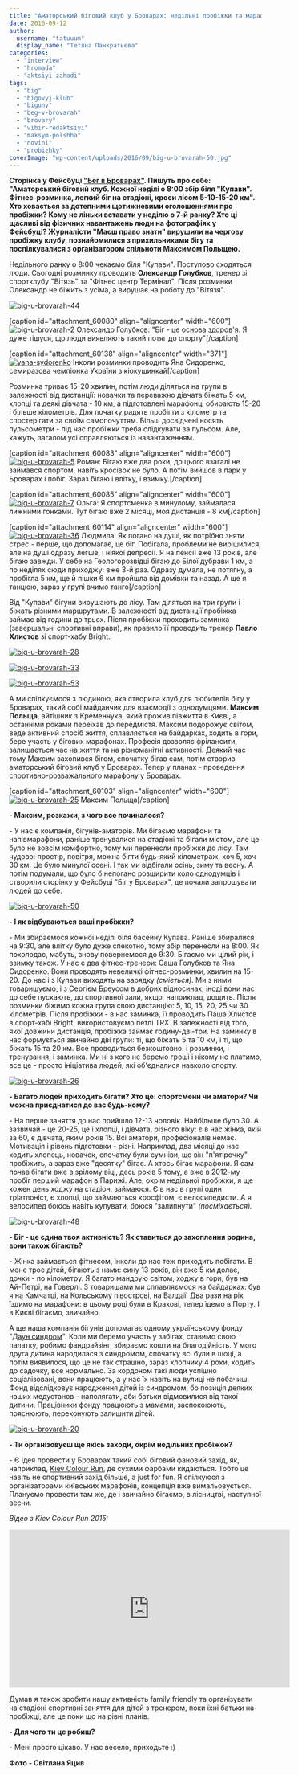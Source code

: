 ```yaml
---
title: "Аматорський біговий клуб у Броварах: недільні пробіжки та марафони - ФОТО"
date: 2016-09-12
author: 
  username: "tatuuum"
  display_name: "Тетяна Панкратьєва"
categories: 
  - "interview"
  - "hromada"
  - "aktsiyi-zahodi"
tags: 
  - "big"
  - "bigovyj-klub"
  - "biguny"
  - "beg-v-brovarah"
  - "brovary"
  - "vibir-redaktsiyi"
  - "maksym-polshha"
  - "novini"
  - "probizhky"
coverImage: "wp-content/uploads/2016/09/big-u-brovarah-50.jpg"
---
```


**Сторінка у Фейсбуці ["Бег в Броварах"](https://www.facebook.com/RunBrovary). Пишуть про себе: "Аматорський біговий клуб. Кожної неділі о 8:00 збір біля "Купави". Фітнес-розминка, легкий біг на стадіоні, кроси лісом 5-10-15-20 км". Хто ховається за дотепними щотижневими оголошеннями про пробіжки? Кому не ліньки вставати у неділю о 7-й ранку? Хто ці щасливі від фізичних навантажень люди на фотографіях у Фейсбуці? Журналісти "Маєш право знати" вирушили на чергову пробіжку клубу, познайомилися з прихильниками бігу та поспілкувалися з організатором спільноти Максимом Польщею.**

Недільного ранку о 8:00 чекаємо біля "Купави". Поступово сходяться люди. Сьогодні розминку проводить **Олександр Голубков**, тренер зі спортклубу "Вітязь" та "Фітнес центр Термінал". Після розминки Олександр не біжить з усіма, а вирушає на роботу до "Вітязя".

[![big-u-brovarah-44](https://mpz.brovary.org/wp-content/uploads/2016/09/big-u-brovarah-44.jpg)](https://mpz.brovary.org/wp-content/uploads/2016/09/big-u-brovarah-44.jpg)

\[caption id="attachment\_60080" align="aligncenter" width="600"\][![big-u-brovarah-2](https://mpz.brovary.org/wp-content/uploads/2016/09/big-u-brovarah-2.jpg)](https://mpz.brovary.org/wp-content/uploads/2016/09/big-u-brovarah-2.jpg) Олександр Голубков: "Біг - це основа здоров'я. Я дуже тішуся, що люди виявляють такий потяг до спорту"\[/caption\]

\[caption id="attachment\_60138" align="aligncenter" width="371"\][![yana-sydorenko](https://mpz.brovary.org/wp-content/uploads/2016/09/yana-sydorenko.jpg)](https://mpz.brovary.org/wp-content/uploads/2016/09/yana-sydorenko.jpg) Інколи розминки проводить Яна Сидоренко, семиразова чемпіонка України з кіокушинкай\[/caption\]

Розминка триває 15-20 хвилин, потім люди діляться на групи в залежності від дистанції: новачки та переважно дівчата біжать 5 км, хлопці та деякі дівчата - 10 км, а підготовлені марафонці обирають 15-20 і більше кілометрів. Для початку радять пробігти з кілометр та спостерігати за своїм самопочуттям. Більш досвідчені носять пульсометри - під час пробіжки треба слідкувати за пульсом. Але, кажуть, загалом усі справляються із навантаженням.

\[caption id="attachment\_60083" align="aligncenter" width="600"\][![big-u-brovarah-5](https://mpz.brovary.org/wp-content/uploads/2016/09/big-u-brovarah-5.jpg)](https://mpz.brovary.org/wp-content/uploads/2016/09/big-u-brovarah-5.jpg) Роман: Бігаю вже два роки, до цього взагалі не займався спортом, навіть кросівок не було. А потім вийшов в парк у Броварах і побіг. Зараз бігаю і влітку, і взимку.\[/caption\]

\[caption id="attachment\_60085" align="aligncenter" width="600"\][![big-u-brovarah-7](https://mpz.brovary.org/wp-content/uploads/2016/09/big-u-brovarah-7.jpg)](https://mpz.brovary.org/wp-content/uploads/2016/09/big-u-brovarah-7.jpg) Ольга: Я спортсменка в минулому, займалася лижними гонками. Тут бігаю вже 2 місяці, моя дистанція - 8 км\[/caption\]

\[caption id="attachment\_60114" align="aligncenter" width="600"\][![big-u-brovarah-36](https://mpz.brovary.org/wp-content/uploads/2016/09/big-u-brovarah-36.jpg)](https://mpz.brovary.org/wp-content/uploads/2016/09/big-u-brovarah-36.jpg) Людмила: Як погано на душі, як потрібно зняти стрес - перше, що допомагає, це біг. Побігала, проблеми не вирішилися, але на душі одразу легше, і ніякої депресії. Я на пенсії вже 13 років, але бігаю завжди. У себе на Геологорозвідці бігаю до Білої дубрави 1 км, а по неділях сюди приходжу: вже 3-й раз. Одразу думала, не потягну, а пробігла 5 км, ще й пішки 6 км пройшла від домівки та назад. А ще я танцюю, зараз у групі вчимо танго\[/caption\]

Від "Купави" бігуни вирушають до лісу. Там діляться на три групи і біжать різними маршрутами. В залежності від дистанції пробіжка займає від години до трьох. Після пробіжки проходить заминка (завершальні спортивні вправи), як правило її проводить тренер **Павло Хлистов** зі спорт-хабу Bright.

[![big-u-brovarah-28](https://mpz.brovary.org/wp-content/uploads/2016/09/big-u-brovarah-28.jpg)](https://mpz.brovary.org/wp-content/uploads/2016/09/big-u-brovarah-28.jpg)

[![big-u-brovarah-33](https://mpz.brovary.org/wp-content/uploads/2016/09/big-u-brovarah-33.jpg)](https://mpz.brovary.org/wp-content/uploads/2016/09/big-u-brovarah-33.jpg)

[![big-u-brovarah-53](https://mpz.brovary.org/wp-content/uploads/2016/09/big-u-brovarah-53.jpg)](https://mpz.brovary.org/wp-content/uploads/2016/09/big-u-brovarah-53.jpg)

А ми спілкуємося з людиною, яка створила клуб для любителів бігу у Броварах, такий собі майданчик для взаємодії з однодумцями. **Максим Польща**, айтішник з Кременчука, який прожив півжиття в Києві, а останніми роками переїхав до передмістя. Максим подорожує світом, веде активний спосіб життя, сплавляється на байдарках, ходить в гори, бере участь у бігових марафонах. Професія дозволяє фрілансити, залишається час на життя та на різноманітні активності. Деякий час тому Максим захопився бігом, спочатку бігав сам, потім створив аматорський біговий клуб у Броварах. Тепер у планах - проведення спортивно-розважального марафону у Броварах.

\[caption id="attachment\_60103" align="aligncenter" width="600"\][![big-u-brovarah-25](https://mpz.brovary.org/wp-content/uploads/2016/09/big-u-brovarah-25.jpg)](https://mpz.brovary.org/wp-content/uploads/2016/09/big-u-brovarah-25.jpg) Максим Польща\[/caption\]

**\- Максим, розкажи, з чого все починалося?**

\- У нас є компанія, бігунів-аматорів. Ми бігаємо марафони та напівмарафони, раніше тренувалися на стадіоні та бігали містом, але це було не зовсім комфортно, тому ми перенесли пробіжки до лісу. Там чудово: простір, повітря, можна бігти будь-який кілометраж, хоч 5, хоч 30 км. Це було минулої осені. І так ми відбігали осінь, зиму та весну. А потім подумали, що було б непогано розширити коло однодумців і створили сторінку у Фейсбуці "Біг у Броварах", де почали запрошувати людей до себе.

[![big-u-brovarah-50](https://mpz.brovary.org/wp-content/uploads/2016/09/big-u-brovarah-50.jpg)](https://mpz.brovary.org/wp-content/uploads/2016/09/big-u-brovarah-50.jpg)

**\- І як відбуваються ваші пробіжки?**

\- Ми збираємося кожної неділі біля басейну Купава. Раніше збиралися на 9:30, але влітку було дуже спекотно, тому збір перенесли на 8:00. Як похолодає, мабуть, знову повернемося до 9:30. Бігаємо ми цілий рік, і взимку також. У нас є два фітнес-тренери: Саша Голубков та Яна Сидоренко. Вони проводять невеличкі фітнес-розминки, хвилин на 15-20. До нас і з Купави виходять на зарядку _(сміється)_. Ми з ними товаришуємо, і з Сергієм Бреусом в добрих відносинах, іноді вони нас до себе пускають, до спортивної зали, якщо, наприклад, дощить. Після розминки біжимо кожна група свою дистанцію: 5, 10, 15, 20, 25 чи 30 кілометрів. Після пробіжки - в нас заминка, її проводить Паша Хлистов в спорт-хабі Bright, використовуємо петлі TRX. В залежності від того, якої довжини дистанція, пробіжка займає годину-дві-три. На заминку в нас формується звичайно дві групи: ті, що біжать 5 та 10 км, і ті, що біжать 15 та 20 км. Все проводиться безкоштовно: і розминки, і тренування, і заминка. Ми ні з кого не беремо гроші і нікому не платимо, все це - просто ініціатива людей, які об'єдналися навколо спорту.

[![big-u-brovarah-26](https://mpz.brovary.org/wp-content/uploads/2016/09/big-u-brovarah-26.jpg)](https://mpz.brovary.org/wp-content/uploads/2016/09/big-u-brovarah-26.jpg)

**\- Багато людей приходить бігати? Хто це: спортсмени чи аматори? Чи можна приєднатися до вас будь-кому?**

\- На перше заняття до нас прийшло 12-13 чоловік. Найбільше було 30. А зазвичай - це 20-25, це і хлопці, і дівчата, різного віку: є в нас жінка, якій за 60, є дівчата, яким років 15. Всі аматори, професіоналів немає. Мотивація і рівень підготовки - різні. Наприклад, два місяці до нас ходить хлопець, новачок, спочатку були сумніви, що він "п'ятірочку" пробіжить, а зараз вже "десятку" бігає. А хтось бігає марафони. Я сам почав бігати вже в зрілому віці, десь років 5 тому, а вже в 2012-му пробіг перший марафон в Парижі. Але, окрім недільної пробіжки, я ще кожен день ходжу на стадіон, займаюся. Є в нас в групі один тріатлоніст, є хлопці, що займаються кросфітом, є велосипедисти. А я велосипед боюсь навіть купувати, боюся "залипнути" _(посміхається)._

[![big-u-brovarah-48](https://mpz.brovary.org/wp-content/uploads/2016/09/big-u-brovarah-48.jpg)](https://mpz.brovary.org/wp-content/uploads/2016/09/big-u-brovarah-48.jpg)

**\- Біг - це єдина твоя активність? Як ставиться до захоплення родина, вони також бігають?**

\- Жінка займається фітнесом, інколи до нас теж приходить побігати. В мене троє дітей, бігають з нами: сину 13 років, він вже 5 км долає, дочки - по кілометру. Я багато мандрую світом, ходжу в гори, був на Ай-Петрі, на Говерлі. З товаришами ми сплавляємося на байдарках: був я на Камчатці, на Кольському півострові, на Валдаї. Два рази на рік їздимо на марафони: в цьому році були в Кракові, тепер їдемо в Порту. І в Києві бігаємо, звичайно.

А ще наша компанія бігунів допомагає одному українському фонду "[Даун синдром](http://downsyndrome.org.ua/)". Коли ми беремо участь у забігах, ставимо свою палатку, робимо фандрайзінг, збираємо кошти на благодійність. У мого друга дитина народилася з синдромом, спочатку всі були в шоці, а потім виявилося, що це не так страшно, зараз хлопчику 4 роки, ходить до садочку, все нормально. За кордоном такі люди успішно соціалізовані, вони працюють, а у нас їх навіть на вулиці не побачиш. Фонд відслідковує народження дітей із синдромом, бо позиція деяких наших медустанов - наполягати, аби батьки відмовилися від такої дитини. Працівники фонду працюють з мамами, заспокоюють, пояснюють, переконують залишити дітей.

[![big-u-brovarah-20](https://mpz.brovary.org/wp-content/uploads/2016/09/big-u-brovarah-20.jpg)](https://mpz.brovary.org/wp-content/uploads/2016/09/big-u-brovarah-20.jpg)

**\- Ти організовуєш ще якісь заходи, окрім недільних пробіжок?**

\- Є ідея провести у Броварах такий собі біговий фановий захід, як, наприклад, [Kiev Colour Run](https://funtime.kiev.ua/events/sport/cvetnoy-zabeg), де сухими фарбами кидаються. Тобто це навіть не спортивний захід більше, а just for fun. Я спілкуюся з організаторами київських марафонів, концепція вже вимальовується. Плануємо провести там же, де і звичайно бігаємо, в лісництві, наступної весни.

_Відео з Kiev Colour Run 2015:_

<iframe src="https://www.youtube.com/embed/emU3SH_nl8k" width="560" height="315" frameborder="0" allowfullscreen="allowfullscreen"></iframe>

Думав я також зробити нашу активність family friendly та організувати на стадіоні спортивні заняття для дітей з тренером, поки їхні батьки на пробіжці, але це поки що на рівні планів.

**\- Для чого ти це робиш?**

\- Мені просто цікаво. У нас весело, приходьте :)

**Фото - Світлана Яцив**
